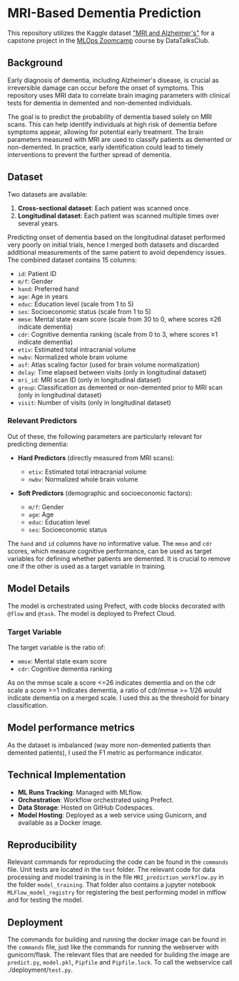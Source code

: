 # MRI-Based Dementia Prediction

This repository utilizes the Kaggle dataset ["MRI and Alzheimer's"](https://www.kaggle.com/datasets/jboysen/mri-and-alzheimers/data) for a capstone project in the [MLOps Zoomcamp](https://github.com/DataTalksClub/mlops-zoomcamp) course by DataTalksClub.

## Background

Early diagnosis of dementia, including Alzheimer's disease, is crucial as irreversible damage can occur before the onset of symptoms. This repository uses MRI data to correlate brain imaging parameters with clinical tests for dementia in demented and non-demented individuals.

The goal is to predict the probability of dementia based solely on MRI scans. This can help identify individuals at high risk of dementia before symptoms appear, allowing for potential early treatment. The brain parameters measured with MRI are used to classify patients as demented or non-demented. In practice, early identification could lead to timely interventions to prevent the further spread of dementia.

## Dataset

Two datasets are available:

1. **Cross-sectional dataset**: Each patient was scanned once.
2. **Longitudinal dataset**: Each patient was scanned multiple times over several years.

Predicting onset of dementia based on the longitudinal dataset performed very poorly on initial trials, hence I merged both datasets and discarded additional measurements of the same patient to avoid dependency issues. The combined dataset contains 15 columns:

- `id`: Patient ID
- `m/f`: Gender
- `hand`: Preferred hand
- `age`: Age in years
- `educ`: Education level (scale from 1 to 5)
- `ses`: Socioeconomic status (scale from 1 to 5)
- `mmse`: Mental state exam score (scale from 30 to 0, where scores ≤26 indicate dementia)
- `cdr`: Cognitive dementia ranking (scale from 0 to 3, where scores ≥1 indicate dementia)
- `etiv`: Estimated total intracranial volume
- `nwbv`: Normalized whole brain volume
- `asf`: Atlas scaling factor (used for brain volume normalization)
- `delay`: Time elapsed between visits (only in longitudinal dataset)
- `mri_id`: MRI scan ID (only in longitudinal dataset)
- `group`: Classification as demented or non-demented prior to MRI scan (only in longitudinal dataset)
- `visit`: Number of visits (only in longitudinal dataset)

### Relevant Predictors

Out of these, the following parameters are particularly relevant for predicting dementia:

- **Hard Predictors** (directly measured from MRI scans):
  - `etiv`: Estimated total intracranial volume
  - `nwbv`: Normalized whole brain volume
  
- **Soft Predictors** (demographic and socioeconomic factors):
  - `m/f`: Gender
  - `age`: Age
  - `educ`: Education level
  - `ses`: Socioeconomic status

The `hand` and `id` columns have no informative value. The `mmse` and `cdr` scores, which measure cognitive performance, can be used as target variables for defining whether patients are demented. It is crucial to remove one if the other is used as a target variable in training.

## Model Details

The model is orchestrated using Prefect, with code blocks decorated with `@flow` and `@task`. The model is deployed to Prefect Cloud.

### Target Variable

The target variable is the ratio of:

- `mmse`: Mental state exam score
- `cdr`: Cognitive dementia ranking

As on the mmse scale a score <=26 indicates dementia and on the cdr scale a score >=1 indicates dementia, a ratio of cdr/mmse >= 1/26 would indicate dementia on a merged scale. I used this as the threshold for binary classification. 

## Model performance metrics
As the dataset is imbalanced (way more non-demented patients than demented patients), I used the F1 metric as performance indicator.

## Technical Implementation

- **ML Runs Tracking**: Managed with MLflow.
- **Orchestration**: Workflow orchestrated using Prefect.
- **Data Storage**: Hosted on GitHub Codespaces.
- **Model Hosting**: Deployed as a web service using Gunicorn, and available as a Docker image.

## Reproducibility

Relevant commands for reproducing the code can be found in the `commands` file. Unit tests are located in the `test` folder. The relevant code for data processing and model training is in the file `MRI_prediction_workflow.py` in the folder `model_training`. That folder also contains a jupyter notebook `MLFlow_model_registry` for registering the best performing model in mlflow and for testing the model. 

## Deployment

The commands for building and running the docker image can be found in the `commands` file, just like the commands for running the webserver with gunicorn/flask. The relevant files that are needed for building the image are `predict.py`, `model.pkl`, `Pipfile` and `Pipfile.lock`. To call the webservice call ./deployment/`test.py`. 
